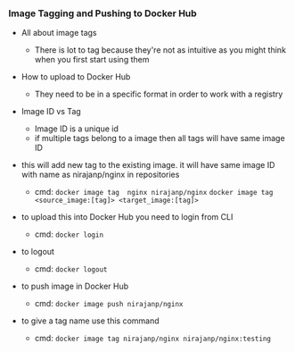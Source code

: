 ### Image Tagging and Pushing to Docker Hub

  * All about image tags
    * There is lot to tag because they're not as intuitive as you might think when you first start using them
  
  * How to upload to Docker Hub
    * They need to be in a specific format in order to work with a registry
  
  * Image ID vs Tag
    * Image ID is a unique id
    * if multiple tags belong to a image then all tags will have same image ID
    
  * this will add new tag to the existing image. it will have same image ID with name as nirajanp/nginx in repositories
    * cmd: `docker image tag  nginx nirajanp/nginx`
      `docker image tag <source_image:[tag]> <target_image:[tag]>`
  
  * to upload this into Docker Hub you need to login from CLI
    * cmd: `docker login`
  
  * to logout
    * cmd: `docker logout`
  
  * to push image in Docker Hub
    * cmd: `docker image push nirajanp/nginx`
  
  * to give a tag name use this command
    * cmd: `docker image tag nirajanp/nginx nirajanp/nginx:testing`